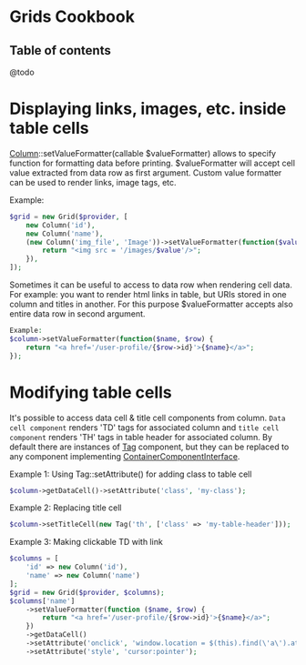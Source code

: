Grids Cookbook
==============
## Table of contents

@todo

# Displaying links, images, etc. inside table cells

[Column](https://github.com/view-components/grids/blob/master/src/Component/Column.php)::setValueFormatter(callable $valueFormatter) allows to specify function for formatting data before printing.
$valueFormatter will accept cell value extracted from data row as first argument.
Custom value formatter can be used to render links, image tags, etc.

Example:
```php
$grid = new Grid($provider, [
    new Column('id'),
    new Column('name'),
    (new Column('img_file', 'Image'))->setValueFormatter(function($value) {
        return "<img src = '/images/$value'/>";
    }),
]);
```

Sometimes it can be useful to access to data row when rendering cell data.
For example: you want to render html links in table, but URIs stored in one column and titles in another.
For this purpose $valueFormatter accepts also entire data row in second argument.

```php
Example:
$column->setValueFormatter(function($name, $row) {
    return "<a href='/user-profile/{$row->id}'>{$name}</a>";
});
```


# Modifying table cells

It's possible to access data cell & title cell components from column.
`Data cell component` renders 'TD' tags for associated column and `title cell component` renders 'TH' tags in table header for associated column.
By default there are instances of [Tag](https://github.com/view-components/view-components/blob/master/src/Component/Html/Tag.php) component,
but they can be replaced to any component implementing [ContainerComponentInterface](https://github.com/view-components/view-components/blob/master/src/Base/ContainerComponentInterface.php). 

Example 1: Using Tag::setAttribute() for adding class to table cell
```php
$column->getDataCell()->setAttribute('class', 'my-class');
```

Example 2: Replacing title cell

```php
$column->setTitleCell(new Tag('th', ['class' => 'my-table-header']));
```

Example 3: Making clickable TD with link
```php
$columns = [
    'id' => new Column('id'),
    'name' => new Column('name')
];
$grid = new Grid($provider, $columns);
$columns['name']
    ->setValueFormatter(function ($name, $row) {
        return "<a href='/user-profile/{$row->id}'>{$name}</a>";
    })
    ->getDataCell()
    ->setAttribute('onclick', 'window.location = $(this).find(\'a\').attr(\'href\'));')
    ->setAttribute('style', 'cursor:pointer');
```
